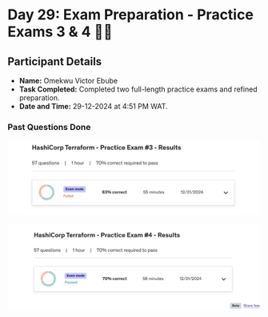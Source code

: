 
# Day 29: Exam Preparation - Practice Exams 3 & 4 🎯📘

## Participant Details

- **Name:** Omekwu Victor Ebube  
- **Task Completed:** Completed two full-length practice exams and refined preparation.  
- **Date and Time:** 29-12-2024 at 4:51 PM WAT.  

### Past Questions Done

![practice exam 3](./img/practise%20exam3%20result.jpeg)

![practice exam 4](./img/practise%20exam4%20result.jpeg)